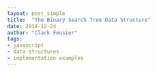 ```yaml
---
layout: post_simple
title:  "The Binary Search Tree Data Structure"
date: 2014-12-24
author: "Clark Feusier"
tags:
- javascript
- data structures
- implementation examples
---
```


<script src="https://gist.github.com/Cfeusier/f2f8bb204e306bfaf1db.js"></script>